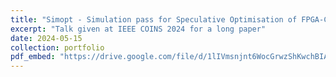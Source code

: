 ```yaml
---
title: "Simopt - Simulation pass for Speculative Optimisation of FPGA-CAD flow"
excerpt: "Talk given at IEEE COINS 2024 for a long paper"
date: 2024-05-15
collection: portfolio
pdf_embed: "https://drive.google.com/file/d/1lIVmsnjnt6WocGrwzShKwchBIAYmg35h/preview"
---
```

